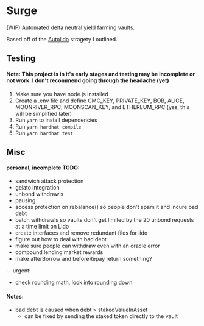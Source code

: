 # Surge

(WIP) Automated delta neutral yield farming vaults.

Based off of the [Autolido](https://docs.google.com/document/d/1wQ-vzP7TlSUF-PgjePvF3JFit6_0J2Mg8zCSrj5tKfc/edit?usp=sharing) stragety I outlined.

## Testing
#### Note: This project is in it's early stages and testing may be incomplete or not work. I don't recommend going through the headache (yet)
1. Make sure you have node.js installed
2. Create a .env file and define CMC_KEY, PRIVATE_KEY, BOB, ALICE, MOONRIVER_RPC, MOONSCAN_KEY, and ETHEREUM_RPC (yes, this will be simplified later)
2. Run `yarn` to install dependencies
3. Run `yarn hardhat compile`
4. Run `yarn hardhat test`

## Misc
#### personal, incomplete TODO:
- sandwich attack protection
- gelato integration
- unbond withdrawls
- pausing
- access protection on rebalance() so people don't spam it and incure bad debt
- batch withdrawls so vaults don't get limited by the 20 unbond requests at a time limit on Lido
- create interfaces and remove redundant files for lido
- figure out how to deal with bad debt
- make sure people can withdraw even with an oracle error
- compound lending market rewards
- make afterBorrow and beforeRepay return something?


-- urgent:
- check rounding math, look into rounding down

#### Notes:
- bad debt is caused when debt > stakedValueInAsset
    - can be fixed by sending the staked token directly to the vault
